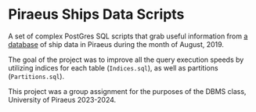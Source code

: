 # Piraeus Ships Data Scripts
A set of complex PostGres SQL scripts that grab useful information from [a database](https://datastories.cs.unipi.gr/index.php/s/ZEM86Fe6i4FeJCj) of ship data in Piraeus during the month of August, 2019.

The goal of the project was to improve all the query execution speeds by utilizing indices for each table (`Indices.sql`), as well as partitions (`Partitions.sql`).

This project was a group assignment for the purposes of the DBMS class, University of Piraeus 2023-2024.

